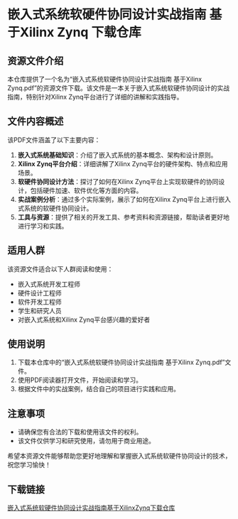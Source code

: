 # 嵌入式系统软硬件协同设计实战指南 基于Xilinx Zynq 下载仓库

## 资源文件介绍

本仓库提供了一个名为“嵌入式系统软硬件协同设计实战指南 基于Xilinx Zynq.pdf”的资源文件下载。该文件是一本关于嵌入式系统软硬件协同设计的实战指南，特别针对Xilinx Zynq平台进行了详细的讲解和实践指导。

## 文件内容概述

该PDF文件涵盖了以下主要内容：

1. **嵌入式系统基础知识**：介绍了嵌入式系统的基本概念、架构和设计原则。
2. **Xilinx Zynq平台介绍**：详细讲解了Xilinx Zynq平台的硬件架构、特点和应用场景。
3. **软硬件协同设计方法**：探讨了如何在Xilinx Zynq平台上实现软硬件的协同设计，包括硬件加速、软件优化等方面的内容。
4. **实战案例分析**：通过多个实际案例，展示了如何在Xilinx Zynq平台上进行嵌入式系统的软硬件协同设计。
5. **工具与资源**：提供了相关的开发工具、参考资料和资源链接，帮助读者更好地进行学习和实践。

## 适用人群

该资源文件适合以下人群阅读和使用：

- 嵌入式系统开发工程师
- 硬件设计工程师
- 软件开发工程师
- 学生和研究人员
- 对嵌入式系统和Xilinx Zynq平台感兴趣的爱好者

## 使用说明

1. 下载本仓库中的“嵌入式系统软硬件协同设计实战指南 基于Xilinx Zynq.pdf”文件。
2. 使用PDF阅读器打开文件，开始阅读和学习。
3. 根据文件中的实战案例，结合自己的项目进行实践和应用。

## 注意事项

- 请确保您有合法的下载和使用该文件的权利。
- 该文件仅供学习和研究使用，请勿用于商业用途。

希望本资源文件能够帮助您更好地理解和掌握嵌入式系统软硬件协同设计的技术，祝您学习愉快！

## 下载链接

[嵌入式系统软硬件协同设计实战指南基于XilinxZynq下载仓库](https://pan.quark.cn/s/2b9a01a463e1)
